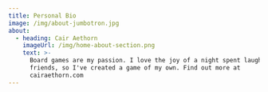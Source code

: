 ```yaml
---
title: Personal Bio
image: /img/about-jumbotron.jpg
about:
  - heading: Cair Aethorn
    imageUrl: /img/home-about-section.png
    text: >-
      Board games are my passion. I love the joy of a night spent laughing with
      friends, so I've created a game of my own. Find out more at
      cairaethorn.com
---
```


